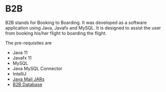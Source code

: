 # B2B
B2B stands for Booking to Boarding. It was developed as a software application using Java, Javafx and MySQL. It is designed to assist the user from booking his/her flight to boarding the flight.

The pre-requisites are 
<ul>
  <li>Java 11</li>
  <li>Javafx 11</li>
  <li>MySQL</li>
  <li>Java MySQL Connector</li>
  <li>IntelliJ</li>
  <li><a href="https://drive.google.com/drive/folders/1tcs_pn9o1OPuKO_X_XOqujnhPmKicbWo?usp=sharing" target="_blank">Java Mail JARs</a></li>
  <li><a href="https://drive.google.com/file/d/1bWGl3usmjq08Wr2ux9AarXnNBt5gV6Hz/view?usp=sharing" target="_blank">B2B Database</a></li>
</ul>
